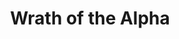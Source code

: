 --- 
title: "Wrath of the Alpha"
description:
price: "SOLD"
category: 
images: 
    - /assets/img/wrathofthealpha.png
order: 545
---